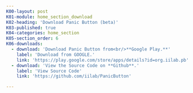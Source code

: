 ```yaml
---
K00-layout: post
K01-module: home_section_download
K02-heading: 'Download Panic Button (beta)'
K03-published: true
K04-categories: home_section
K05-section_order: 6
K06-downloads:
  - download: 'Download Panic Button from<br/>**Google Play.**'
    label: 'Download from GOOGLE.'
    link: 'https://play.google.com/store/apps/details?id=org.iilab.pb'
  - download: 'View the Source Code on **Github**.'
    label: 'View Source Code'
    link: 'https://github.com/iilab/PanicButton'

---
```


